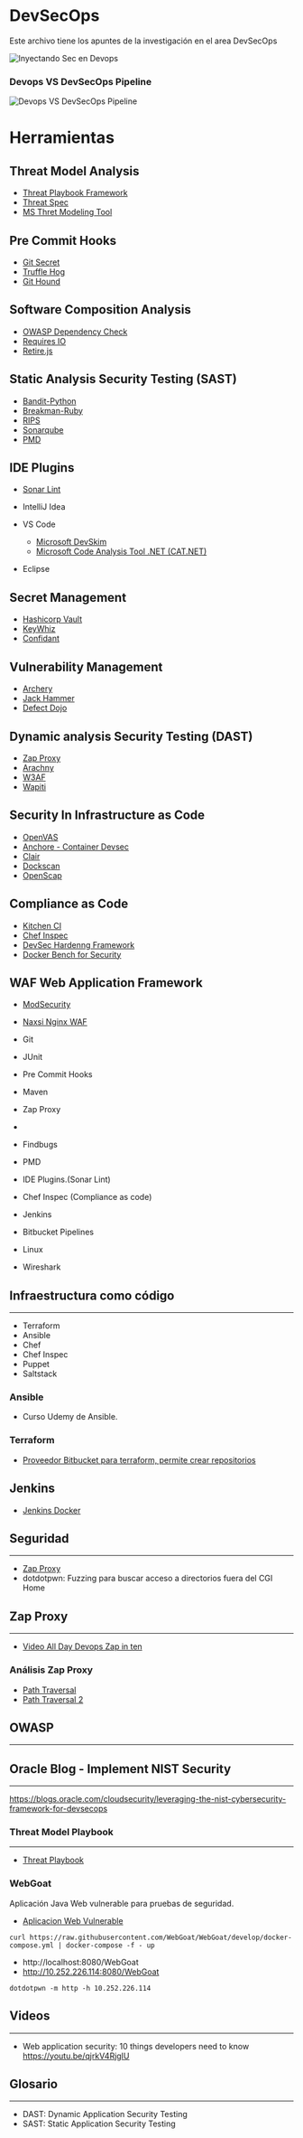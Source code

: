 # DevSecOps

Este archivo tiene los apuntes de la investigación en el area DevSecOps


![Inyectando Sec en Devops](imagenes/InjectingSecinDevops.jpg)




### Devops VS DevSecOps Pipeline

![Devops VS DevSecOps Pipeline](imagenes/DevopsVsDevSecOpsPipe.jpg)



# Herramientas

## Threat Model Analysis
* [Threat Playbook Framework](https://we45.gitbook.io/threatplaybook/)
* [Threat Spec](https://threatspec.org/)
* [MS Thret Modeling Tool](https://docs.microsoft.com/en-us/azure/security/develop/threat-modeling-tool)

## Pre Commit Hooks
* [Git Secret](https://git-secret.io/)
* [Truffle Hog](https://trufflesecurity.com/trufflehog)
* [Git Hound](https://github.com/ezekg/git-hound)

## Software Composition Analysis
* [OWASP Dependency Check](https://owasp.org/www-project-dependency-check/)
* [Requires IO](https://requires.io/)
* [Retire.js](https://retirejs.github.io/retire.js/)

## Static Analysis Security Testing (SAST)
* [Bandit-Python](https://pypi.org/project/bandit/)
* [Breakman-Ruby](https://brakemanscanner.org/)
* [RIPS](https://www.ripstech.com/)
* [Sonarqube](https://www.sonarqube.org/)
* [PMD](https://pmd.github.io/)

## IDE Plugins

* [Sonar Lint](https://www.sonarlint.org/)
* IntelliJ Idea
* VS Code
    * [Microsoft DevSkim](https://marketplace.visualstudio.com/items?itemName=MS-CST-E.MicrosoftDevSkim)
    * [Microsoft Code Analysis Tool .NET (CAT.NET)](https://www.microsoft.com/en-us/download/details.aspx?id=19968)

* Eclipse

## Secret Management 
* [Hashicorp Vault](https://www.vaultproject.io/)
* [KeyWhiz](https://square.github.io/keywhiz/)
* [Confidant](https://lyft.github.io/confidant/)

## Vulnerability Management

* [Archery](https://www.archerysec.com/)
* [Jack Hammer](https://github.com/olacabs/jackhammer)
* [Defect Dojo](https://www.defectdojo.org/)

## Dynamic analysis Security Testing (DAST)

* [Zap Proxy](https://www.zaproxy.org/)
* [Arachny](https://www.arachni-scanner.com/)
* [W3AF](https://w3af.org/)
* [Wapiti](https://wapiti.sourceforge.io/)

## Security In Infrastructure as Code

* [OpenVAS](https://openvas.org/)
* [Anchore - Container Devsec](https://anchore.com/)
* [Clair](https://github.com/quay/clair)
* [Dockscan](https://github.com/kost/dockscan)
* [OpenScap](https://www.open-scap.org/)

## Compliance as Code

* [Kitchen CI](https://kitchen.ci/)
* [Chef Inspec](https://docs.chef.io/inspec)
* [DevSec Hardenng Framework](https://dev-sec.io/)
* [Docker Bench for Security](https://github.com/docker/docker-bench-security)

## WAF Web Application Framework
* [ModSecurity](https://www.modsecurity.org/)
* [Naxsi Nginx WAF](https://github.com/nbs-system/naxsi)


* Git
* JUnit
* Pre Commit Hooks
* Maven
* Zap Proxy
*
* Findbugs
* PMD
* IDE Plugins.(Sonar Lint)
* Chef Inspec (Compliance as code)
* Jenkins
* Bitbucket Pipelines
* Linux
* Wireshark

## Infraestructura como código
---------------------------

* Terraform
* Ansible
* Chef
* Chef Inspec
* Puppet
* Saltstack


### Ansible
 * Curso Udemy de Ansible.

### Terraform
* [Proveedor Bitbucket para terraform, permite crear repositorios](https://www.terraform.io/docs/providers/bitbucket/index.html)


## Jenkins

* [Jenkins Docker](https://github.com/jenkinsci/docker/blob/master/README.md)


## Seguridad
----

* [Zap Proxy](https://www.zaproxy.org/)
* dotdotpwn: Fuzzing para buscar acceso a directorios fuera del CGI Home

## Zap Proxy
---


* [Video All Day Devops Zap in ten ](https://www.alldaydevops.com/zap-in-ten)

### Análisis Zap Proxy



* [Path Traversal](http://projects.webappsec.org/Path-Traversal)
* [Path Traversal 2](http://cwe.mitre.org/data/definitions/22.html)


## OWASP
----

## Oracle Blog - Implement NIST Security
----
https://blogs.oracle.com/cloudsecurity/leveraging-the-nist-cybersecurity-framework-for-devsecops

### Threat Model Playbook
----

* [Threat Playbook](https://we45.gitbook.io/threatplaybook/)


### WebGoat

Aplicación Java Web vulnerable para pruebas de seguridad. 

* [Aplicacion Web Vulnerable](https://github.com/WebGoat/WebGoat)


```
curl https://raw.githubusercontent.com/WebGoat/WebGoat/develop/docker-compose.yml | docker-compose -f - up
```

* http://localhost:8080/WebGoat
* http://10.252.226.114:8080/WebGoat


```
dotdotpwn -m http -h 10.252.226.114
```

## Videos
---

* Web application security: 10 things developers need to know   
https://youtu.be/qjrkV4RjgIU



## Glosario
---
* DAST: Dynamic Application Security Testing
* SAST: Static Application Security Testing

